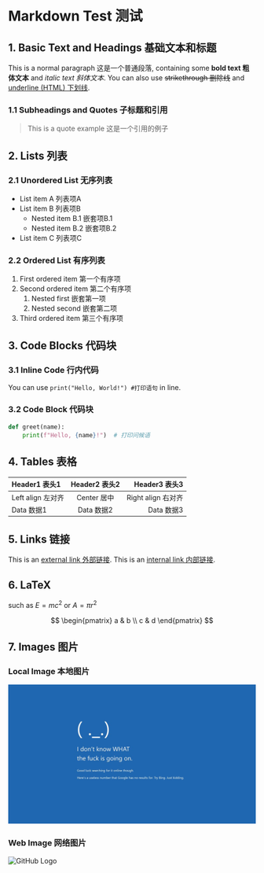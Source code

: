 # Markdown Test 测试

## 1. Basic Text and Headings 基础文本和标题

This is a normal paragraph 这是一个普通段落, containing some **bold text 粗体文本** and *italic text 斜体文本*. You can also use ~~strikethrough 删除线~~ and <u>underline (HTML) 下划线</u>.

### 1.1 Subheadings and Quotes 子标题和引用

> This is a quote example 这是一个引用的例子

## 2. Lists 列表

### 2.1 Unordered List 无序列表

* List item A 列表项A
* List item B 列表项B
  * Nested item B.1 嵌套项B.1
  * Nested item B.2 嵌套项B.2
* List item C 列表项C

### 2.2 Ordered List 有序列表

1. First ordered item 第一个有序项
2. Second ordered item 第二个有序项
   1. Nested first 嵌套第一项
   2. Nested second 嵌套第二项
3. Third ordered item 第三个有序项

## 3. Code Blocks 代码块

### 3.1 Inline Code 行内代码

You can use `print("Hello, World!") #打印语句` in line.

### 3.2 Code Block 代码块

```python
def greet(name):
    print(f"Hello, {name}!")  # 打印问候语
```

## 4. Tables 表格

| Header1 表头1 | Header2 表头2 | Header3 表头3 |
|:----------- |:-----------:| -----------:|
| Left align 左对齐 | Center 居中 | Right align 右对齐 |
| Data 数据1 | Data 数据2 | Data 数据3 |

## 5. Links 链接

This is an [external link 外部链接](https://example.com).
This is an [internal link 内部链接](#2.-lists-列表).

## 6. LaTeX

such as $E = mc^2$ or $A = \pi r^2$

$$
\begin{pmatrix}
a & b \\
c & d
\end{pmatrix}
$$

## 7. Images 图片

### Local Image 本地图片

![Local image 本地图片](img/1.jpg)

### Web Image 网络图片

![GitHub Logo](https://github.githubassets.com/images/modules/logos_page/GitHub-Mark.png "GitHub标志")